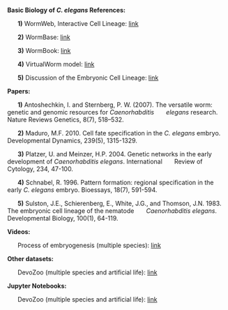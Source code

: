 
**Basic Biology of _C. elegans_ References:**

&nbsp;&nbsp;&nbsp;&nbsp;&nbsp;&nbsp;**1)** WormWeb, Interactive Cell Lineage: [link](http://wormweb.org/celllineage#c=E&z=1)

&nbsp;&nbsp;&nbsp;&nbsp;&nbsp;&nbsp;**2)** WormBase: [link](http://www.wormbase.org/#012-34-5)

&nbsp;&nbsp;&nbsp;&nbsp;&nbsp;&nbsp;**3)** WormBook: [link](http://www.wormbook.org/)

&nbsp;&nbsp;&nbsp;&nbsp;&nbsp;&nbsp;**4)** VirtualWorm model: [link](http://caltech.wormbase.org/virtualworm/)

&nbsp;&nbsp;&nbsp;&nbsp;&nbsp;&nbsp;**5)** Discussion of the Embryonic Cell Lineage: [link](http://www.wormatlas.org/ver1/Sulstonemblin_1983/results.html)

**Papers:**

&nbsp;&nbsp;&nbsp;&nbsp;&nbsp;&nbsp;**1)** Antoshechkin, I. and Sternberg, P. W. (2007). The versatile worm: genetic and genomic resources for _Caenorhabditis
&nbsp;&nbsp;&nbsp;&nbsp;&nbsp;&nbsp;elegans_ research. Nature Reviews Genetics, 8(7), 518–532.

&nbsp;&nbsp;&nbsp;&nbsp;&nbsp;&nbsp;**2)** Maduro, M.F. 2010. Cell fate specification in the _C. elegans_ embryo. Developmental Dynamics, 239(5), 1315-1329.

&nbsp;&nbsp;&nbsp;&nbsp;&nbsp;&nbsp;**3)** Platzer, U. and Meinzer, H.P. 2004. Genetic networks in the early development of _Caenorhabditis elegans_. International &nbsp;&nbsp;&nbsp;&nbsp;&nbsp;&nbsp;Review of Cytology, 234, 47-100.

&nbsp;&nbsp;&nbsp;&nbsp;&nbsp;&nbsp;**4)** Schnabel, R. 1996. Pattern formation: regional specification in the early _C. elegans_ embryo. Bioessays, 18(7),
591-594.

&nbsp;&nbsp;&nbsp;&nbsp;&nbsp;&nbsp;**5)** Sulston, J.E., Schierenberg, E., White, J.G., and Thomson, J.N. 1983. The embryonic cell lineage of the nematode
&nbsp;&nbsp;&nbsp;&nbsp;&nbsp;&nbsp;_Caenorhabditis elegans_. Developmental Biology, 100(1), 64-119.

**Videos:**

&nbsp;&nbsp;&nbsp;&nbsp;&nbsp;&nbsp;Process of embryogenesis (multiple species): [link](https://drive.google.com/open?id=0B4qKWcILZ0ddZnVXWWF4bm1malE)

**Other datasets:**

&nbsp;&nbsp;&nbsp;&nbsp;&nbsp;&nbsp;DevoZoo (multiple species and artificial life): [link](https://devoworm.github.io/devozoo.htm)

**Jupyter Notebooks:**

&nbsp;&nbsp;&nbsp;&nbsp;&nbsp;&nbsp;DevoZoo (multiple species and artificial life): [link](https://devoworm.github.io/devozoo.htm)
